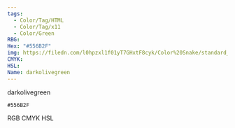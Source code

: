 ```yaml
---
tags:
  - Color/Tag/HTML
  - Color/Tag/x11
  - Color/Green
RBG: 
Hex: "#556B2F"
img: https://filedn.com/l0hpzxl1f01yT7GHxtF8cyk/Color%20Snake/standard_csv_to_svg//#556B2F.svg
CMYK: 
HSL: 
Name: darkolivegreen
---
```

darkolivegreen
```palette
#556B2F
```
RGB
CMYK
HSL